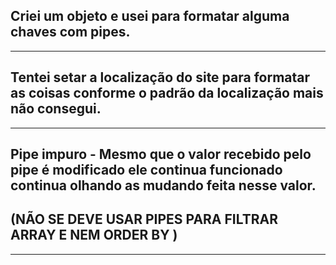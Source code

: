 ## Criei um objeto e usei para formatar alguma chaves com pipes.

---

## Tentei setar a localização do site para formatar as coisas conforme o padrão da localização mais não consegui.

---

## Pipe impuro - Mesmo que o valor recebido pelo pipe é modificado ele continua funcionado continua olhando as mudando feita nesse valor.
## (NÃO SE DEVE USAR PIPES PARA FILTRAR ARRAY E NEM ORDER BY )

--- 

